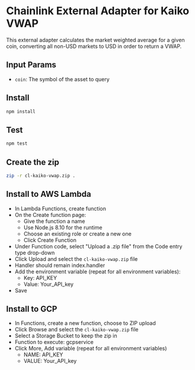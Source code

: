 # Chainlink External Adapter for Kaiko VWAP

This external adapter calculates the market weighted average for a given coin, converting all non-USD markets to USD in order to return a VWAP.

## Input Params

- `coin`: The symbol of the asset to query

## Install

```bash
npm install
```

## Test

```bash
npm test
```

## Create the zip

```bash
zip -r cl-kaiko-vwap.zip .
```

## Install to AWS Lambda

- In Lambda Functions, create function
- On the Create function page:
  - Give the function a name
  - Use Node.js 8.10 for the runtime
  - Choose an existing role or create a new one
  - Click Create Function
- Under Function code, select "Upload a .zip file" from the Code entry type drop-down
- Click Upload and select the `cl-kaiko-vwap.zip` file
- Handler should remain index.handler
- Add the environment variable (repeat for all environment variables):
  - Key: API_KEY
  - Value: Your_API_key
- Save


## Install to GCP

- In Functions, create a new function, choose to ZIP upload
- Click Browse and select the `cl-kaiko-vwap.zip` file
- Select a Storage Bucket to keep the zip in
- Function to execute: gcpservice
- Click More, Add variable (repeat for all environment variables)
  - NAME: API_KEY
  - VALUE: Your_API_key
